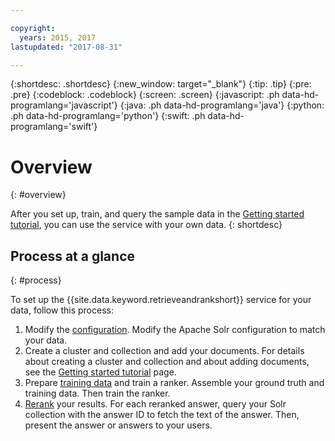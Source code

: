 ```yaml
---

copyright:
  years: 2015, 2017
lastupdated: "2017-08-31"

---
```


{:shortdesc: .shortdesc}
{:new_window: target="_blank"}
{:tip: .tip}
{:pre: .pre}
{:codeblock: .codeblock}
{:screen: .screen}
{:javascript: .ph data-hd-programlang='javascript'}
{:java: .ph data-hd-programlang='java'}
{:python: .ph data-hd-programlang='python'}
{:swift: .ph data-hd-programlang='swift'}

# Overview
{: #overview}

After you set up, train, and query the sample data in the [Getting started tutorial](/docs/services/retrieve-and-rank/getting-started.html), you can use the service with your own data.
{: shortdesc}

## Process at a glance
{: #process}

To set up the {{site.data.keyword.retrieveandrankshort}} service for your data, follow this process:

1.  Modify the [configuration](/docs/services/retrieve-and-rank/configure.html). Modify the Apache Solr configuration to match your data.
1.  Create a cluster and collection and add your documents. For details about creating a cluster and collection and about adding documents, see the [Getting started tutorial](/docs/services/retrieve-and-rank/getting-started.html#create-cluster) page.
1.  Prepare [training data](/docs/services/retrieve-and-rank/training-data.html) and train a ranker. Assemble your ground truth and training data. Then train the ranker.
1.  [Rerank](/docs/services/retrieve-and-rank/reranking-results.html) your results. For each reranked answer, query your Solr collection with the answer ID to fetch the text of the answer. Then, present the answer or answers to your users.
